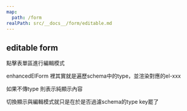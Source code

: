 ```yaml
---
map:
  path: /form
realPath: src/__docs__/form/editable.md
---
```


## editable form

點擊表單區進行編輯模式

enhancedElForm 裡其實就是遍歷schema中的type，並渲染對應的el-xxx

如果不傳type 則表示純顯示內容

切換顯示與編輯模式就只是在於是否過濾schema的type key罷了

<demo 
  src="../components/form/editableForm.vue"
  title="editable form"
  desc="點擊進入輸入模式的表單">
</demo>

<API src="../components/EnhancedElForm.vue" lang="zh"></API>
